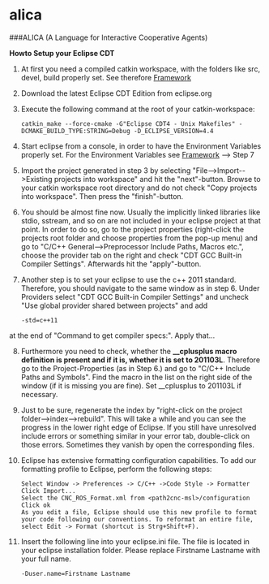 # alica
###ALICA (A Language for Interactive Cooperative Agents)

**Howto Setup your Eclipse CDT**

1. At first you need a compiled catkin workspace, with the folders like src, devel, build properly set. See therefore [Framework](Alica_howto_get_the_framework_running.md)

2. Download the latest Eclipse CDT Edition from eclipse.org 

3. Execute the following command at the root of your catkin-workspace: 

	```
	catkin_make --force-cmake -G"Eclipse CDT4 - Unix Makefiles" -DCMAKE_BUILD_TYPE:STRING=Debug -D_ECLIPSE_VERSION=4.4
	```

4. Start eclipse from a console, in order to have the Environment Variables properly set. For the Environment Variables see [Framework](Alica_howto_get_the_framework_running.md) --> Step 7 

5. Import the project generated in step 3 by selecting "File-->Import-->Existing projects into workspace" and hit the "next"-button. Browse to your catkin workspace root directory and do not check "Copy projects into workspace". Then press the "finish"-button. 

6. You should be almost fine now. Usually the implicitly linked libraries like stdio, sstream, and so on are not included in your eclipse project at that point. In order to do so, go to the project properties (right-click the projects root folder and choose properties from the pop-up menu) and go to "C/C++ General-->Preprocessor Include Paths, Macros etc.", choose the provider tab on the right and check "CDT GCC Built-in Compiler Settings". Afterwards hit the "apply"-button. 

7. Another step is to set your eclipse to use the c++ 2011 standard. Therefore, you should navigate to the same window as in step 6. Under Providers select "CDT GCC Built-in Compiler Settings" and uncheck "Use global provider shared between projects" and add 
	```
	-std=c++11 
	```
at the end of "Command to get compiler specs:". Apply that... 

8. Furthermore you need to check, whether the **__cplusplus macro definition is present and if it is, whether it is set to 201103L**. Therefore go to the Project-Properties (as in Step 6.) and go to "C/C++ Include Paths and Symbols". Find the macro in the list on the right side of the window (if it is missing you are fine). Set __cplusplus to 201103L if necessary. 

9. Just to be sure, regenerate the index by "right-click on the project folder-->index-->rebuild". This will take a while and you can see the progress in the lower right edge of Eclipse. If you still have unresolved include errors or something similar in your error tab, double-click on those errors. Sometimes they vanish by open the corresponding files. 

10. Eclipse has extensive formatting configuration capabilities. To add our formatting profile to Eclipse, perform the following steps: 
	
	```
	Select Window -> Preferences -> C/C++ ->Code Style -> Formatter 
	Click Import... 
	Select the CNC_ROS_Format.xml from <path2cnc-msl>/configuration 
	Click ok 
	As you edit a file, Eclipse should use this new profile to format your code following our conventions. To reformat an entire file, select Edit -> Format (shortcut is Strg+Shift+F). 
	```

11. Insert the following line into your eclipse.ini file. The file is located in your eclipse installation folder. Please replace Firstname Lastname with your full name. 
	```
	-Duser.name=Firstname Lastname
	```

